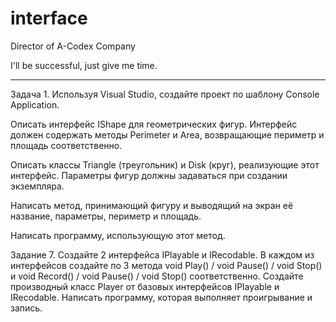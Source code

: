 # interface

Director of A-Codex Company

I'll be successful, just give me time.

-------------------------------------------
Задача 1. Используя Visual Studio, создайте проект по шаблону Console Application.

Описать интерфейс IShape для геометрических фигур. Интерфейс должен содержать методы Perimeter и Area, возвращающие периметр и площадь соответственно.

Описать классы Triangle (треугольник) и Disk (круг), реализующие этот интерфейс. Параметры фигур должны задаваться при создании экземпляра.

Написать метод, принимающий фигуру и выводящий на экран её название, параметры, периметр и площадь.

Написать программу, использующую этот метод.


Задание 7. Создайте 2 интерфейса IPlayable и IRecodable. В каждом из интерфейсов создайте по 3 метода void Play() / void Pause() / void Stop() и void Record() / void Pause() / void Stop() соответственно. Создайте производный класс Player от базовых интерфейсов IPlayable и IRecodable. Написать программу, которая выполняет проигрывание и запись.


